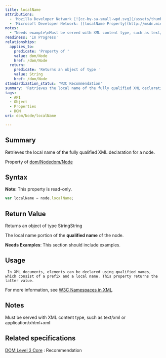 ```yaml
---
title: localName
attributions:
  - 'Mozilla Developer Network [![cc-by-sa-small-wpd.svg](/assets/thumb/8/8c/cc-by-sa-small-wpd.svg/120px-cc-by-sa-small-wpd.svg.png)](http://creativecommons.org/licenses/by-sa/3.0/us/): [[Node.localName](https://developer.mozilla.org/en-US/docs/Web/API/Node.localName) Article]'
  - 'Microsoft Developer Network: [[localName Property](http://msdn.microsoft.com/en-us/library/ie/ff974770(v=vs.85).aspx) Article]'
notes:
  - "Needs example\nMust be served with XML content type, such as text/xml or application/xhtml+xml"
readiness: 'In Progress'
relationships:
  applies_to:
    predicate: 'Property of '
    value: dom/Node
    href: /dom/Node
  return:
    predicate: 'Returns an object of type '
    value: String
    href: /dom/Node
standardization_status: 'W3C Recommendation'
summary: 'Retrieves the local name of the fully qualified XML declaration for a node.'
tags:
  - API
  - Object
  - Properties
  - DOM
uri: dom/Node/localName

---
```

## <span>Summary</span>

Retrieves the local name of the fully qualified XML declaration for a node.

Property of [dom/Node](/dom/Node)[dom/Node](/dom/Node)

## <span>Syntax</span>

**Note**: This property is read-only.

``` js
var localName = node.localName;
```

## <span>Return Value</span>

Returns an object of type StringString

The local name portion of the **qualified name** of the node.

**Needs Examples**: This section should include examples.

## <span>Usage</span>

     In XML documents, elements can be declared using qualified names, which consist of a prefix and a local name. This property returns the latter value.

For more information, see [W3C Namespaces in XML](http://go.microsoft.com/fwlink/p/?linkid=203781).

## <span>Notes</span>

Must be served with XML content type, such as text/xml or application/xhtml+xml

## <span>Related specifications</span>

[DOM Level 3 Core](http://www.w3.org/TR/DOM-Level-3-Core/)
:   Recommendation
